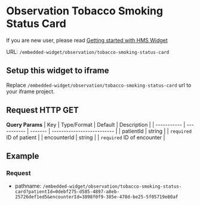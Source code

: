 # Observation Tobacco Smoking Status Card

If you are new user, please read [Getting started with HMS Widget](/embedded-widget?widget=get-started)


URL: `/embedded-widget/observation/tobacco-smoking-status-card`

## Setup this widget to iframe
Replace `/embedded-widget/observation/tobacco-smoking-status-card` url to your iframe project.

## Request HTTP GET
**Query Params**
| Key         | Type/Format | Default | Description                |
| ----------- | ----------- | ------- | -------------------------- |
| patientId   | string      |         | `required` ID of patient   |
| encounterId | string      |         | `required` ID of encounter |

## Example

### Request
 - pathname: `/embedded-widget/observation/tobacco-smoking-status-card?patientId=0debf275-d585-4897-a8eb-25726def1ed5&encounterId=3898f0f9-385e-478d-be25-5f05719e80af` 

